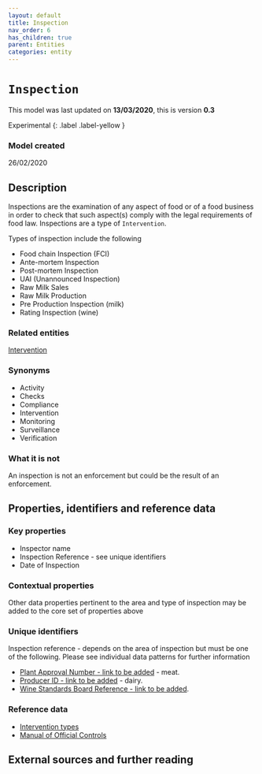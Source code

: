 ```yaml
---
layout: default
title: Inspection
nav_order: 6
has_children: true
parent: Entities
categories: entity
---
```


# `Inspection`
This model was last updated on **13/03/2020**, this is version **0.3**

Experimental
{: .label .label-yellow }

### Model created

26/02/2020

## Description

Inspections are the examination of any aspect of food or of a food business in order to check that such aspect(s) comply with the legal requirements of food law.  Inspections are a type of `Intervention`.

Types of inspection include the following
-   Food chain Inspection (FCI)
-   Ante-mortem Inspection
-   Post-mortem Inspection
-   UAI (Unannounced Inspection)
-   Raw Milk Sales
-   Raw Milk Production
-   Pre Production Inspection (milk)
-   Rating Inspection (wine)

### Related entities

[Intervention]()

### Synonyms

*   Activity
*   Checks
*   Compliance
*   Intervention
*   Monitoring
*   Surveillance
*   Verification

### What it is not

An inspection is not an enforcement but could be the result of an enforcement.

## Properties, identifiers and reference data

### Key properties

*   Inspector name
*   Inspection Reference - see unique identifiers
*   Date of Inspection

### Contextual properties

Other data properties pertinent to the area and type of inspection may be added to the core set of properties above

### Unique identifiers

Inspection reference - depends on the area of inspection but must be one of the following.  Please see individual data patterns for further information
-   [Plant Approval Number - link to be added]() - meat.
-   [Producer ID - link to be added]() - dairy.
-   [Wine Standards Board Reference - link to be added]().

### Reference data

*   [Intervention types](https://data.food.gov.uk/codes/enforcement-monitoring/intervention-type/_OC-IA-I)
*   [Manual of Official Controls](https://www.food.gov.uk/business-guidance/manual-for-official-controls)

## External sources and further reading
